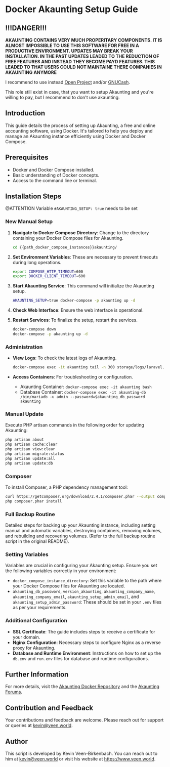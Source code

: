 # Docker Akaunting Setup Guide

## !!!DANGER!!!

**AKAUNTING CONTAINS VERY MUCH PROPERITARY COMPONENTS. IT IS ALMOST IMPOSSIBLE TO USE THIS SOFTWARE FOR FREE IN A PRODUCTIVE ENVIRONMENT. UPDATES MAY BREAK YOUR INSTALLATION. IN THE PAST UPDATES LEADED TO THE REDUCTION OF FREE FEATURES AND INSTEAD THEY BECOME PAYD FEATURES. THIS LEADED TO THAT USERS COULD NOT MAINTAINE THERE COMPANIES IN AKAUNTING ANYMORE**

I recommend to use instead [Open Project](../docker-openproject/) and/or [GNUCash](../pc-gnucash/).

This role still exist in case, that you want to setup Akaunting and you're willing to pay, but I recommend to don't use akaunting.  

## Introduction
This guide details the process of setting up Akaunting, a free and online accounting software, using Docker. It's tailored to help you deploy and manage an Akaunting instance efficiently using Docker and Docker Compose.

## Prerequisites
- Docker and Docker Compose installed.
- Basic understanding of Docker concepts.
- Access to the command line or terminal.

## Installation Steps

@ATTENTION Variable ```#AKAUNTING_SETUP: true``` needs to be set

### New Manual Setup
1. **Navigate to Docker Compose Directory**: Change to the directory containing your Docker Compose files for Akaunting.

    ```bash
    cd {{path_docker_compose_instances}}akaunting/
    ```

2. **Set Environment Variables**: These are necessary to prevent timeouts during long operations.

    ```bash
    export COMPOSE_HTTP_TIMEOUT=600
    export DOCKER_CLIENT_TIMEOUT=600
    ```

3. **Start Akaunting Service**: This command will initialize the Akaunting setup.

    ```bash
    AKAUNTING_SETUP=true docker-compose -p akaunting up -d
    ```

4. **Check Web Interface**: Ensure the web interface is operational.

5. **Restart Services**: To finalize the setup, restart the services.

    ```bash
    docker-compose down
    docker-compose -p akaunting up -d
    ```

### Administration
- **View Logs**: To check the latest logs of Akaunting.

    ```bash
    docker-compose exec -it akaunting tail -n 300 storage/logs/laravel.log 
    ```

- **Access Containers**: For troubleshooting or configuration.
  - Akaunting Container: `docker-compose exec -it akaunting bash`
  - Database Container: `docker-compose exec -it akaunting-db /bin/mariadb -u admin --password=$akaunting_db_password akaunting`

### Manual Update
Execute PHP artisan commands in the following order for updating Akaunting:

```bash
php artisan about
php artisan cache:clear
php artisan view:clear
php artisan migrate:status
php artisan update:all
php artisan update:db
```

### Composer
To install Composer, a PHP dependency management tool:

```bash
curl https://getcomposer.org/download/2.4.1/composer.phar --output composer.phar
php composer.phar install
```

### Full Backup Routine
Detailed steps for backing up your Akaunting instance, including setting manual and automatic variables, destroying containers, removing volumes, and rebuilding and recovering volumes. (Refer to the full backup routine script in the original README).

### Setting Variables
Variables are crucial in configuring your Akaunting setup. Ensure you set the following variables correctly in your environment:

- `docker_compose_instance_directory`: Set this variable to the path where your Docker Compose files for Akaunting are located.
- `akaunting_db_password`, `version_akaunting`, `akaunting_company_name`, `akaunting_company_email`, `akaunting_setup_admin_email`, and `akaunting_setup_admin_password`: These should be set in your `.env` files as per your requirements.

### Additional Configuration
- **SSL Certificate**: The guide includes steps to receive a certificate for your domain.
- **Nginx Configuration**: Necessary steps to configure Nginx as a reverse proxy for Akaunting.
- **Database and Runtime Environment**: Instructions on how to set up the `db.env` and `run.env` files for database and runtime configurations.

## Further Information
For more details, visit the [Akaunting Docker Repository](https://github.com/akaunting/docker) and the [Akaunting Forums](https://akaunting.com/forum).

## Contribution and Feedback

Your contributions and feedback are welcome. Please reach out for support or queries at kevin@veen.world.

## Author

This script is developed by Kevin Veen-Birkenbach. You can reach out to him at kevin@veen.world or visit his website at https://www.veen.world.